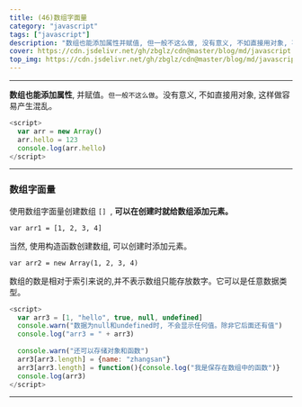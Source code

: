 ```yaml
---
title: (46)数组字面量
category: "javascript"
tags: ["javascript"]
description: "数组也能添加属性并赋值, 但一般不这么做, 没有意义, 不如直接用对象, 不然容易产生混乱。"
cover: https://cdn.jsdelivr.net/gh/zbglz/cdn@master/blog/md/javascript.svg
top_img: https://cdn.jsdelivr.net/gh/zbglz/cdn@master/blog/md/javascript.svg
---
```


***

**数组也能添加属性**, 并赋值。`但一般不这么做`。没有意义, 不如直接用对象, 这样做容易产生混乱。

```js js
<script>
  var arr = new Array()
  arr.hello = 123
  console.log(arr.hello)
</script>
```

***

### 数组字面量

使用数组字面量创建数组 `[] `, **可以在创建时就给数组添加元素。**

    var arr1 = [1, 2, 3, 4]

当然, 使用构造函数创建数组, 可以创建时添加元素。

    var arr2 = new Array(1, 2, 3, 4)

数组的数是相对于索引来说的,并不表示数组只能存放数字。它可以是任意数据类型。

```js js
<script>
  var arr3 = [1, "hello", true, null, undefined]
  console.warn("数据为null和undefined时, 不会显示任何值。除非它后面还有值")
  console.log("arr3 = " + arr3)
  
  console.warn("还可以存储对象和函数")
  arr3[arr3.length] = {name: "zhangsan"}
  arr3[arr3.length] = function(){console.log("我是保存在数组中的函数")}
  console.log(arr3)
</script>
```


***